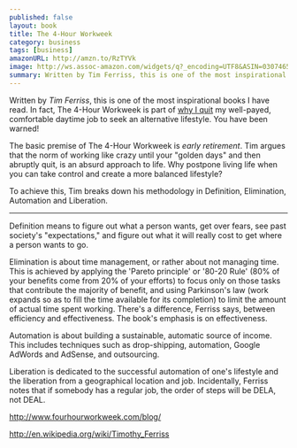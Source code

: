 ```yaml
---
published: false
layout: book
title: The 4-Hour Workweek
category: business
tags: [business]
amazonURL: http://amzn.to/RzTYVk
image: http://ws.assoc-amazon.com/widgets/q?_encoding=UTF8&ASIN=0307465357&Format=_SL160_&ID=AsinImage&MarketPlace=US&ServiceVersion=20070822&WS=1&tag=tobisjos-20
summary: Written by Tim Ferriss, this is one of the most inspirational books I have read. In fact, The 4-Hour Workweek is part of why I quit my well-payed, comfortable daytime job to seek an alternative lifestyle. You have been warned!
---
```

Written by *Tim Ferriss*, this is one of the most inspirational books I have read. In fact, The 4-Hour Workweek is part of [why I quit](/personal/off-to-new-adventures) my well-payed, comfortable daytime job to seek an alternative lifestyle. You have been warned!

The basic premise of The 4-Hour Workweek is *early retirement*. Tim argues that the norm of working like crazy until your "golden days" and then abruptly quit, is an absurd approach to life. Why postpone living life when you can take control and create a more balanced lifestyle?

To achieve this, Tim breaks down his methodology in Definition, Elimination, Automation and Liberation.

---

Definition means to figure out what a person wants, get over fears, see past society's "expectations," and figure out what it will really cost to get where a person wants to go.

Elimination is about time management, or rather about not managing time. This is achieved by applying the 'Pareto principle' or '80-20 Rule' (80% of your benefits come from 20% of your efforts) to focus only on those tasks that contribute the majority of benefit, and using Parkinson's law (work expands so as to fill the time available for its completion) to limit the amount of actual time spent working. There's a difference, Ferriss says, between efficiency and effectiveness. The book's emphasis is on effectiveness.

Automation is about building a sustainable, automatic source of income. This includes techniques such as drop-shipping, automation, Google AdWords and AdSense, and outsourcing.

Liberation is dedicated to the successful automation of one's lifestyle and the liberation from a geographical location and job. Incidentally, Ferriss notes that if somebody has a regular job, the order of steps will be DELA, not DEAL.

http://www.fourhourworkweek.com/blog/

http://en.wikipedia.org/wiki/Timothy_Ferriss
